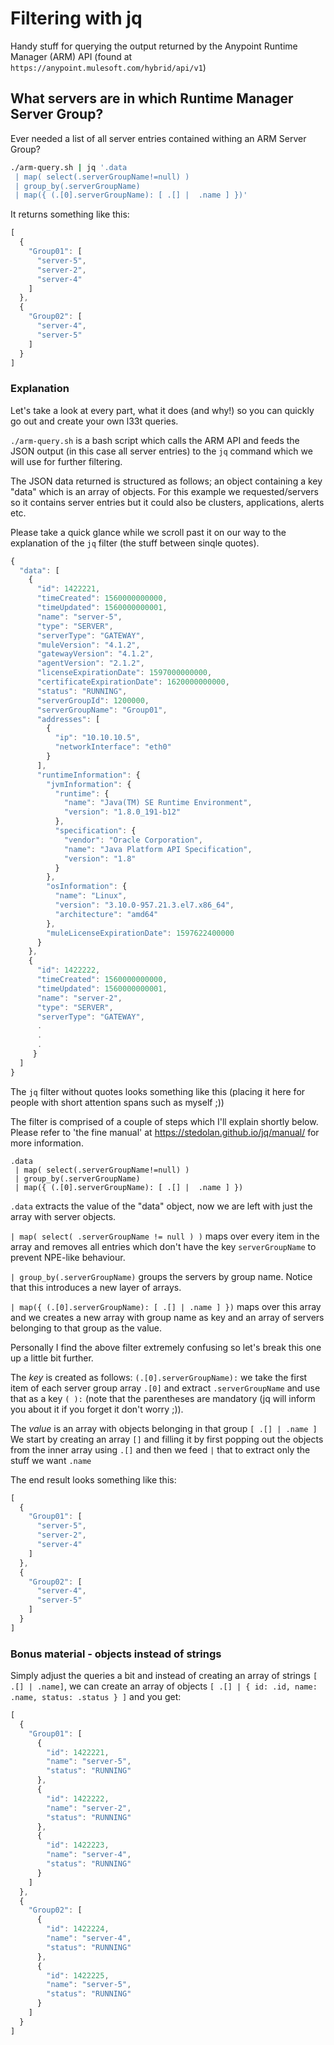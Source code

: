 # Filtering with jq
Handy stuff for querying the output returned by the Anypoint Runtime Manager (ARM) API (found at `https://anypoint.mulesoft.com/hybrid/api/v1`)

## What servers are in which Runtime Manager Server Group?
Ever needed a list of all server entries contained withing an ARM Server Group?

```sh
./arm-query.sh | jq '.data
 | map( select(.serverGroupName!=null) )
 | group_by(.serverGroupName)
 | map({ (.[0].serverGroupName): [ .[] |  .name ] })'
```
It returns something like this:

```javascript
[
  {
    "Group01": [
      "server-5",
      "server-2",
      "server-4"
    ]
  },
  {
    "Group02": [
      "server-4",
      "server-5"
    ]
  }
]
```

### Explanation
Let's take a look at every part, what it does (and why!) so you can quickly go out and create your own l33t queries.

`./arm-query.sh` is a bash script which calls the ARM API and feeds the JSON output (in this case all server entries) to the `jq` command which we will use for further filtering.

The JSON data returned is structured as follows; an object containing a key "data" which is an array of objects. For this example we requested/servers so it contains server entries but it could also be clusters, applications, alerts etc.

Please take a quick glance while we scroll past it on our way to the explanation of the `jq` filter (the stuff between sinqle quotes).

```javascript
{
  "data": [
    {
      "id": 1422221,
      "timeCreated": 1560000000000,
      "timeUpdated": 1560000000001,
      "name": "server-5",
      "type": "SERVER",
      "serverType": "GATEWAY",
      "muleVersion": "4.1.2",
      "gatewayVersion": "4.1.2",
      "agentVersion": "2.1.2",
      "licenseExpirationDate": 1597000000000,
      "certificateExpirationDate": 1620000000000,
      "status": "RUNNING",
      "serverGroupId": 1200000,
      "serverGroupName": "Group01",
      "addresses": [
        {
          "ip": "10.10.10.5",
          "networkInterface": "eth0"
        }
      ],
      "runtimeInformation": {
        "jvmInformation": {
          "runtime": {
            "name": "Java(TM) SE Runtime Environment",
            "version": "1.8.0_191-b12"
          },
          "specification": {
            "vendor": "Oracle Corporation",
            "name": "Java Platform API Specification",
            "version": "1.8"
          }
        },
        "osInformation": {
          "name": "Linux",
          "version": "3.10.0-957.21.3.el7.x86_64",
          "architecture": "amd64"
        },
        "muleLicenseExpirationDate": 1597622400000
      }
    },
    {
      "id": 1422222,
      "timeCreated": 1560000000000,
      "timeUpdated": 1560000000001,
      "name": "server-2",
      "type": "SERVER",
      "serverType": "GATEWAY",
      .
      .
      .
     }
  ]
}
```

The `jq` filter without quotes looks something like this (placing it here for people with short attention spans such as myself ;))

The filter is comprised of a couple of steps which I'll explain shortly below.
Please refer to 'the fine manual' at https://stedolan.github.io/jq/manual/ for more information.

```jq
.data
 | map( select(.serverGroupName!=null) )
 | group_by(.serverGroupName)
 | map({ (.[0].serverGroupName): [ .[] |  .name ] })
```

`.data` extracts the value of the "data" object, now we are left with just the array with server objects.

`| map( select( .serverGroupName != null ) )` maps over every item in the array and removes all entries which don't have the key `serverGroupName` to prevent NPE-like behaviour.

`| group_by(.serverGroupName)` groups the servers by group name. Notice that this introduces a new layer of arrays.

`| map({ (.[0].serverGroupName): [ .[] | .name ] })` maps over this array and we creates a new array with group name as key and an array of servers belonging to that group as the value.

Personally I find the above filter extremely confusing so let's break this one up a little bit further.

The _key_ is created as follows: `(.[0].serverGroupName):` we take the first item of each server group array `.[0]` and extract `.serverGroupName` and use that as a key `( ):` (note that the parentheses are mandatory (jq will inform you about it if you forget it don't worry ;)).

The _value_ is an array with objects belonging in that group `[ .[] | .name ] `
We start by creating an array `[]` and filling it by first popping out the objects from the inner array using ` .[] ` and then we feed `|` that to extract only the stuff we want `.name`

The end result looks something like this:

```javascript
[
  {
    "Group01": [
      "server-5",
      "server-2",
      "server-4"
    ]
  },
  {
    "Group02": [
      "server-4",
      "server-5"
    ]
  }
]
```

### Bonus material - objects instead of strings
Simply adjust the queries a bit and instead of creating an array of strings `[ .[] | .name]`, we can create an array of objects `[ .[] | { id: .id, name: .name, status: .status } ]` and you get:

```javascript
[
  {
    "Group01": [
      {
        "id": 1422221,
        "name": "server-5",
        "status": "RUNNING"
      },
      {
        "id": 1422222,
        "name": "server-2",
        "status": "RUNNING"
      },
      {
        "id": 1422223,
        "name": "server-4",
        "status": "RUNNING"
      }
    ]
  },
  {
    "Group02": [
      {
        "id": 1422224,
        "name": "server-4",
        "status": "RUNNING"
      },
      {
        "id": 1422225,
        "name": "server-5",
        "status": "RUNNING"
      }
    ]
  }
]
```
